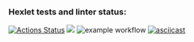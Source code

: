 ### Hexlet tests and linter status:
[![Actions Status](https://github.com/ksv2005/php-project-lvl1/workflows/hexlet-check/badge.svg)](https://github.com/ksv2005/php-project-lvl1/actions)
<a href="https://codeclimate.com/github/codeclimate/codeclimate/maintainability"><img src="https://api.codeclimate.com/v1/badges/a99a88d28ad37a79dbf6/maintainability" /></a>
![example workflow](https://github.com/ksv2005/php-project-lvl1/actions/workflows/linter.yml/badge.svg)
[![asciicast](https://asciinema.org/a/NdErQmZkYH2z03WgrYzxTlkEx.svg)](https://asciinema.org/a/NdErQmZkYH2z03WgrYzxTlkEx)
